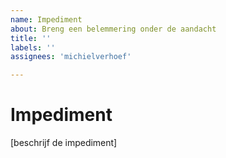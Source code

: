 ```yaml
---
name: Impediment
about: Breng een belemmering onder de aandacht
title: ''
labels: ''
assignees: 'michielverhoef'

---
```


# Impediment

[beschrijf de impediment]


